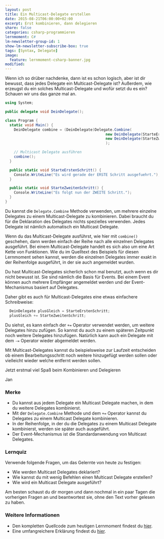 ```yaml
---
layout: post
title: Ein Multicast-Delegate erstellen
date: 2015-08-21T06:00:00+02:00
excerpt: Erst kombinieren, dann delegieren
share: false
categories: csharp-programmieren
lernmoment: C#
lm-newsletter-group-id: 1
show-lm-newsletter-subscribe-box: true
tags: [Syntax, Delegate]
image:
  feature: lernmoment-csharp-banner.jpg
modified:
---
```


Wenn ich so drüber nachdenke, dann ist es schon logisch, aber ist dir bewusst, dass jedes Delegate ein Multicast-Delegate ist? Außerdem, wie erzeugst du ein solches Multicast-Delegate und wofür setzt du es ein? Schauen wir uns das ganze mal an.

```cs
using System;

public delegate void DeinDelegate();

class Program {
  static void Main() {
    DeinDelegate combine = (DeinDelegate)Delegate.Combine(
                                              new DeinDelegate(StarteErstenSchritt), 
                                              new DeinDelegate(StarteZweitenSchritt)
                                              );

    // Multicast Delegate ausführen
    combine();
  }

  public static void StarteErstenSchritt() {
    Console.WriteLine("Es wird gerade der ERSTE Schritt ausgefuehrt.");
  }

  public static void StarteZweitenSchritt() {
    Console.WriteLine("Es folgt nun der ZWEITE Schritt.");
  }
}
```

Du kannst die `Delegate.Combine` Methode verwenden, um mehrere einzelne Delegates zu einem Multicast-Delegate zu kombinieren. Dabei braucht du für die Deklaration des Delegates nichts spezielles verwenden. Jedes Delegate ist nämlich automatisch ein Multicast Delegate.

Wenn du das Multicast-Delegate ausführst, wie hier mit `combine()` geschehen, dann werden einfach der Reihe nach alle einzelnen Delegates ausgeführt. Bei einem Multicast-Delegate handelt es sich also um eine Art Kette von Funktionen. Wie du im Quelltext des Beispiels für diesen Lernmoment sehen kannst, werden die einzelnen Delegates immer exakt in der Reihenfolge ausgeführt, in der sie auch angemeldet wurden.

Du hast Multicast-Delegates sicherlich schon mal benutzt, auch wenn es dir nicht bewusst ist. Sie sind nämlich die Basis für Events. Bei einem Event können auch mehrere Empfänger angemeldet werden und der Event-Mechanismus basiert auf Delegates.

Daher gibt es auch für Multicast-Delegates eine etwas einfachere Schreibweise:

```cs
  DeinDelegate plusGleich = StarteErstenSchritt;
  plusGleich += StarteZweitenSchritt;
```

Du siehst, es kann einfach der `+=` Operator verwendet werden, um weitere Delegates hinzu zufügen. So kannst du auch zu einem späteren Zeitpunkt noch weitere Delegates hinzufügen. Natürlich kann auch ein Delegate mit dem `-=` Operator wieder abgemeldet werden.

Mit Multicast-Delegates kannst du beispielsweise zur Laufzeit entscheiden ob einem Bearbeitungsschritt noch weitere hinzugefügt werden sollen oder vielleicht wieder welche entfernt werden sollen.

Jetzt erstmal viel Spaß beim Kombinieren und Delegieren

Jan


### Merke

-	Du kannst aus jedem Delegate ein Multicast Delegate machen, in dem du weitere Delegates kombinierst.
-	Mit der `Delegate.Combine` Methode und dem `+=` Operator kannst du Delegates zu einem Multicast Delegate kombinieren.
-	In der Reihenfolge, in der du die Delegates zu einem Multicast Delegate kombinierst, werden sie später auch ausgeführt.
-	Der Event-Mechanismus ist die Standardanwendung von Multicast Delegates.

### Lernquiz 

Verwende folgende Fragen, um das Gelernte von heute zu festigen:

-	Wie werden Multicast Delegates deklariert?
-	Wie kannst du mit wenig Befehlen einen Multicast Delegate erstellen?
-	Wie wird ein Multicast Delegate ausgeführt?

Am besten schaust du dir morgen und dann nochmal in ein paar Tagen die vorherigen Fragen an und beantwortest sie, ohne den Text vorher gelesen zu haben.

### Weitere Informationen

-	Den kompletten Quellcode zum heutigen Lernmoment findest du [hier](https://github.com/LernMoment/csharp/tree/master/MulticastDelegateErstellen).
-	Eine umfangreichere Erklärung findest du [hier](http://openbook.rheinwerk-verlag.de/visual_csharp_2012/1997_05_001.html#dodtpc31b034c-07a3-4c58-8260-f33ec088cf36).